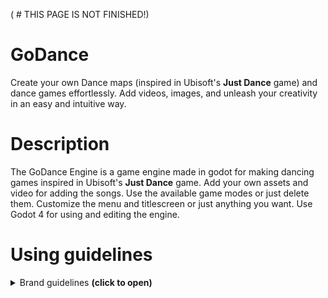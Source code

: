 ( # THIS PAGE IS NOT FINISHED!)

# GoDance
Create your own Dance maps (inspired in Ubisoft's **Just Dance** game) and dance games effortlessly. Add videos, images, and unleash your creativity in an easy and intuitive way.

# Description
The GoDance Engine is a game engine made in godot for making dancing games inspired in Ubisoft's **Just Dance** game. Add your own assets and video for adding the songs. Use the available game modes or just delete them. Customize the menu and titlescreen or just anything you want. Use Godot 4 for using and editing the engine.

# Using guidelines
<details> <summary> Brand guidelines <b>(click to open)</b> </summary>
You can entirely customize anything you want, but there are some important things you always have to keep.

1) Behind the title name, it has to be a subtitle saying "Made with the GoDance Engine" that is visible enough to be readable for the user.
2) You have to put this in the title screen: "This fangame uses the "GoDance Engine" made by WiiUGamerJ available at GitHub"
</details>

